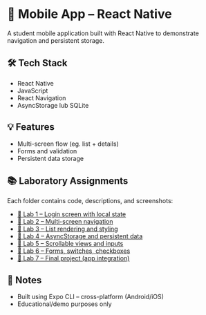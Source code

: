 # 📱 Mobile App – React Native

A student mobile application built with React Native to demonstrate navigation and persistent storage.

## 🛠️ Tech Stack

- React Native
- JavaScript
- React Navigation
- AsyncStorage lub SQLite

## 💡 Features

- Multi-screen flow (eg. list + details)
- Forms and validation
- Persistent data storage

## 📚 Laboratory Assignments

Each folder contains code, descriptions, and screenshots:

- [🔗 Lab 1 – Login screen with local state](https://github.com/Reszke97/aplikacje-mobilne-Reszke-185IC/tree/master/lab1/Kalkulator%20CLI/kalkulator)
- [🔗 Lab 2 – Multi-screen navigation](https://github.com/Reszke97/aplikacje-mobilne-Reszke-185IC/tree/master/lab2)
- [🔗 Lab 3 – List rendering and styling](https://github.com/Reszke97/aplikacje-mobilne-Reszke-185IC/tree/master/lab3)
- [🔗 Lab 4 – AsyncStorage and persistent data](https://github.com/Reszke97/aplikacje-mobilne-Reszke-185IC/tree/master/lab4)
- [🔗 Lab 5 – Scrollable views and inputs](https://github.com/Reszke97/aplikacje-mobilne-Reszke-185IC/tree/master/lab5)
- [🔗 Lab 6 – Forms, switches, checkboxes](https://github.com/Reszke97/aplikacje-mobilne-Reszke-185IC/tree/master/lab6)
- [🔗 Lab 7 – Final project (app integration)](https://github.com/Reszke97/aplikacje-mobilne-Reszke-185IC/tree/master/lab7)

## 🧠 Notes

- Built using Expo CLI – cross-platform (Android/iOS)
- Educational/demo purposes only
